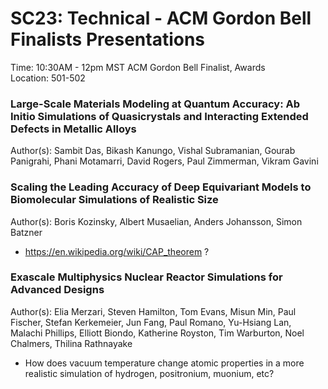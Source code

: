 # SC23: Technical - ACM Gordon Bell Finalists Presentations

Time: 10:30AM - 12pm MST	ACM Gordon Bell Finalist, Awards	
Location: 501-502	

### Large-Scale Materials Modeling at Quantum Accuracy: Ab Initio Simulations of Quasicrystals and Interacting Extended Defects in Metallic Alloys
Author(s): Sambit Das, Bikash Kanungo, Vishal Subramanian, Gourab Panigrahi, Phani Motamarri, David Rogers, Paul Zimmerman, Vikram Gavini

### Scaling the Leading Accuracy of Deep Equivariant Models to Biomolecular Simulations of Realistic Size
Author(s): Boris Kozinsky, Albert Musaelian, Anders Johansson, Simon Batzner
- https://en.wikipedia.org/wiki/CAP_theorem ?

### Exascale Multiphysics Nuclear Reactor Simulations for Advanced Designs
Author(s): Elia Merzari, Steven Hamilton, Tom Evans, Misun Min, Paul Fischer, Stefan Kerkemeier, Jun Fang, Paul Romano, Yu-Hsiang Lan, Malachi Phillips, Elliott Biondo, Katherine Royston, Tim Warburton, Noel Chalmers, Thilina Rathnayake
- How does vacuum temperature change atomic properties in a more realistic simulation of hydrogen, positronium, muonium, etc?
